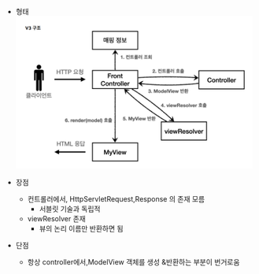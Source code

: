 - 형태
![img.png](img.png)

- 장점
  - 컨트롤러에서, HttpServletRequest,Response 의 존재 모름 
    - 서블릿 기술과 독립적
  - viewResolver 존재 
    - 뷰의 논리 이름만 반환하면 됨 

- 단점 
  -  항상 controller에서,ModelView 객체를 생성 &반환하는 부분이 번거로움